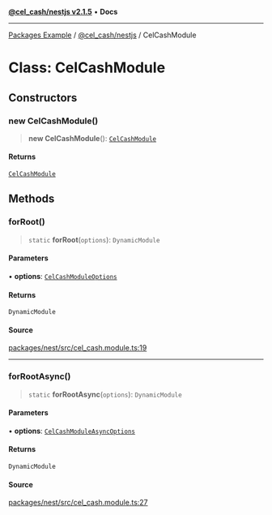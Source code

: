 [**@cel_cash/nestjs v2.1.5**](../README.md) • **Docs**

***

[Packages Example](../../../README.md) / [@cel\_cash/nestjs](../README.md) / CelCashModule

# Class: CelCashModule

## Constructors

### new CelCashModule()

> **new CelCashModule**(): [`CelCashModule`](CelCashModule.md)

#### Returns

[`CelCashModule`](CelCashModule.md)

## Methods

### forRoot()

> `static` **forRoot**(`options`): `DynamicModule`

#### Parameters

• **options**: [`CelCashModuleOptions`](../interfaces/CelCashModuleOptions.md)

#### Returns

`DynamicModule`

#### Source

[packages/nest/src/cel\_cash.module.ts:19](https://github.com/Pyxlab/celcash/blob/a34e89ae69c9dcb41ba66226cb05c8c8b83b7cf4/packages/nest/src/cel_cash.module.ts#L19)

***

### forRootAsync()

> `static` **forRootAsync**(`options`): `DynamicModule`

#### Parameters

• **options**: [`CelCashModuleAsyncOptions`](../interfaces/CelCashModuleAsyncOptions.md)

#### Returns

`DynamicModule`

#### Source

[packages/nest/src/cel\_cash.module.ts:27](https://github.com/Pyxlab/celcash/blob/a34e89ae69c9dcb41ba66226cb05c8c8b83b7cf4/packages/nest/src/cel_cash.module.ts#L27)
